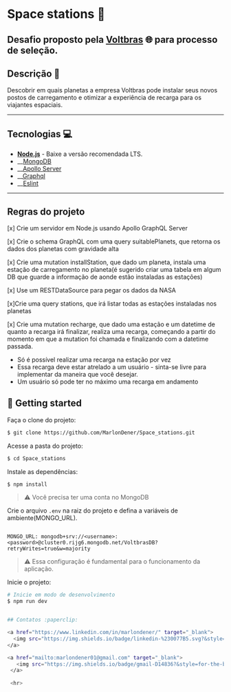 # Space stations 🚀

Desafio proposto pela <a href="https://voltbras.com.br/">Voltbras</a> :globe_with_meridians: para processo de seleção.
---

## Descrição 📌 <a name="description"></a>
Descobrir em quais planetas a empresa Voltbras pode instalar seus novos postos de carregamento e otimizar a experiência de recarga para os viajantes espaciais.

---

## Tecnologias 💻 <a name="technologies"></a>
* __[Node.js](https://nodejs.org/en/)__ - Baixe a versão recomendada LTS.
* __[MongoDB](https://www.mongodb.com/)
* __[Apollo Server](https://www.apollographql.com/docs/apollo-server/)
* __[Graphql](https://graphql.org/)
* __[Eslint](https://eslint.org/)

---

## Regras do projeto <a name="rules"></a>

 [x] Crie um servidor em Node.js usando Apollo GraphQL Server

 [x] Crie o schema GraphQL com uma query suitablePlanets, que retorna os dados dos planetas com gravidade alta

 [x] Crie uma mutation installStation, que dado um planeta, instala uma estação de carregamento no planeta(é sugerido criar uma tabela em algum DB que guarde a informação de aonde estão instaladas as estações)

 [x] Use um RESTDataSource para pegar os dados da NASA

 [x]Crie uma query stations, que irá listar todas as estações instaladas nos planetas
 
 [x] Crie uma mutation recharge, que dado uma estação e um datetime de quanto a recarga irá finalizar, realiza uma recarga, começando a partir do momento em que a mutation foi chamada e finalizando com a datetime passada.

 - Só é possível realizar uma recarga na estação por vez
 - Essa recarga deve estar atrelado a um usuário - sinta-se livre para implementar da maneira que você desejar.
 - Um usuário só pode ter no máximo uma recarga em andamento


<h2>🔌 Getting started</h2>

Faça o clone do projeto:

```bash
$ git clone https://github.com/MarlonDener/Space_stations.git
```

Acesse a pasta do projeto:

```bash
$ cd Space_stations
```

Instale as dependências:
```bash
$ npm install
```


>⚠️ Você precisa ter uma conta no MongoDB
 
Crie o arquivo ``.env`` na raiz do projeto e defina a variáveis de ambiente(MONGO_URL).
```env

MONGO_URL: mongodb+srv://<username>:<password>@cluster0.rijg6.mongodb.net/VoltbrasDB?retryWrites=true&w=majority
```

>⚠️ Essa configuração é fundamental para o funcionamento da aplicação.

Inicie o projeto:
```bash
# Inicie em modo de desenvolvimento
$ npm run dev


## Contatos :paperclip:

<a href="https://www.linkedin.com/in/marlondener/" target="_blank">
  <img src="https://img.shields.io/badge/linkedin-%230077B5.svg?&style=for-the-badge&logo=linkedin&logoColor=white"/>
</a>

<a href="mailto:marlondener01@gmail.com" target="_blank">
   <img src="https://img.shields.io/badge/gmail-D14836?&style=for-the-badge&logo=gmail&logoColor=white"/>
 </a>
 
 <hr>


